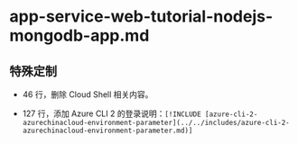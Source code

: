 # app-service-web-tutorial-nodejs-mongodb-app.md

## 特殊定制

* 46 行，删除 Cloud Shell 相关内容。

* 127 行，添加 Azure CLI 2 的登录说明：`[!INCLUDE [azure-cli-2-azurechinacloud-environment-parameter](../../includes/azure-cli-2-azurechinacloud-environment-parameter.md)]`